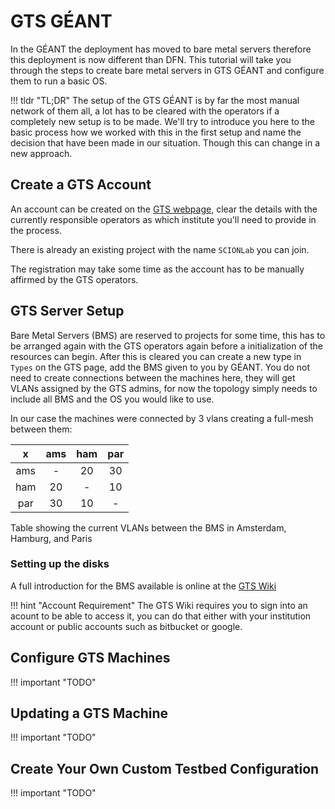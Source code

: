 # GTS GÉANT

In the GÉANT the deployment has moved to bare metal servers therefore this
deployment is now different than DFN. This tutorial will take you through the
steps to create bare metal servers in GTS GÉANT and configure them to run a
basic OS.

!!! tldr "TL;DR"
    The setup of the GTS GÉANT is by far the most manual network of them all, a
    lot has to be cleared with the operators if a completely new setup is to be
    made. We'll try to introduce you here to the basic process how we worked
    with this in the first setup and name the decision that have been made in
    our situation. Though this can change in a new approach.

## Create a GTS Account

An account can be created on the [GTS
webpage](https://gts.geant.org/login#register), clear the details with the
currently responsible operators as which institute you'll need to provide in the
process.

There is already an existing project with the name `SCIONLab` you can join.

The registration may take some time as the account has to be manually affirmed
by the GTS operators.

## GTS Server Setup

Bare Metal Servers (BMS) are reserved to projects for some time, this has to be
arranged again with the GTS operators again before a initialization of the
resources can begin. After this is cleared you can create a new type in `Types`
on the GTS page, add the BMS given to you by GÉANT. You do not need to create
connections between the machines here, they will get VLANs assigned by the GTS
admins, for now the topology simply needs to include all BMS and the OS you would like to use.

In our case the machines were connected by 3 vlans creating a full-mesh between them:

 x  | ams | ham | par
:--:|:---:|:---:|:---:
ams |  -  |  20 | 30
ham |  20 |  -  | 10
par |  30 |  10 | - 

Table showing the current VLANs between the BMS in Amsterdam, Hamburg, and Paris

### Setting up the disks

A full introduction for the BMS available is online at the [GTS Wiki](https://wiki.geant.org/display/gn43wp7/GTS+User+Guide+v7.0%2C+rev.01#GTSUserGuidev7.0,rev.01-BareMetalServer(BMS))

!!! hint "Account Requirement"
    The GTS Wiki requires you to sign into an acount to be able to access it,
    you can do that either with your institution account or public accounts such
    as bitbucket or google.

## Configure GTS Machines

!!! important "TODO"

## Updating a GTS Machine

!!! important "TODO"

## Create Your Own Custom Testbed Configuration

!!! important "TODO"
